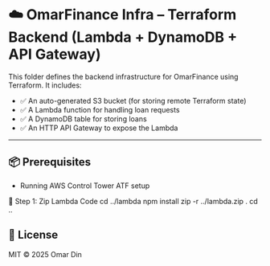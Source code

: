 # ☁️ OmarFinance Infra – Terraform Backend (Lambda + DynamoDB + API Gateway)

This folder defines the backend infrastructure for OmarFinance using Terraform. It includes:

- ✅ An auto-generated S3 bucket (for storing remote Terraform state)
- ✅ A Lambda function for handling loan requests
- ✅ A DynamoDB table for storing loans
- ✅ An HTTP API Gateway to expose the Lambda

---

## 📦 Prerequisites

- Running AWS Control Tower ATF setup

📁 Step 1: Zip Lambda Code
cd ../lambda
npm install
zip -r ../lambda.zip .
cd ..

## 📄 License

MIT © 2025 Omar Din
